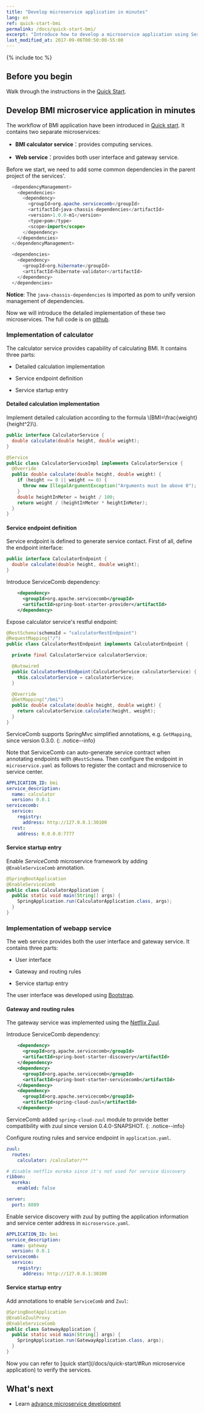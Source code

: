 ```yaml
---
title: "Develop microservice application in minutes"
lang: en
ref: quick-start-bmi
permalink: /docs/quick-start-bmi/
excerpt: "Introduce how to develop a microservice application using ServiceComb in minutes through the BMI sample"
last_modified_at: 2017-09-06T00:50:00-55:00
---
```


{% include toc %}
## Before you begin
Walk through the instructions in the [Quick Start](/docs/quick-start/).

## Develop BMI microservice application in minutes
The workflow of BMI application have been introduced in [Quick start](/docs/quick-start/). It contains two separate microservices:

- **BMI calculator service**：provides computing services.

- **Web service**：provides both user interface and gateway service.

Before we start, we need to add some common dependencies in the parent project of the services'.
```java
  <dependencyManagement>
    <dependencies>
      <dependency>
        <groupId>org.apache.servicecomb</groupId>
        <artifactId>java-chassis-dependencies</artifactId>
        <version>1.0.0-m1</version>
        <type>pom</type>
        <scope>import</scope>
      </dependency>
    </dependencies>
  </dependencyManagement>

  <dependencies>
    <dependency>
      <groupId>org.hibernate</groupId>
      <artifactId>hibernate-validator</artifactId>
    </dependency>
  </dependencies>
```
**Notice**: The `java-chassis-dependencies` is imported as pom to unify version management of dependencies.

Now we will introduce the detailed implementation of these two microservices. The full code is on [github](https://github.com/apache/incubator-servicecomb-java-chassis/tree/master/samples/bmi).
### Implementation of calculator
The calculator service provides capability of calculating BMI. It contains three parts:

* Detailed calculation implementation

* Service endpoint definition

* Service startup entry

#### Detailed calculation implementation
Implement detailed calculation according to the formula \\(BMI=\frac{weight}{height^2}\\).

```java
public interface CalculatorService {
  double calculate(double height, double weight);
}

@Service
public class CalculatorServiceImpl implements CalculatorService {
  @Override
  public double calculate(double height, double weight) {
    if (height <= 0 || weight <= 0) {
      throw new IllegalArgumentException("Arguments must be above 0");
    }
    double heightInMeter = height / 100;
    return weight / (heightInMeter * heightInMeter);
  }
}
```

#### Service endpoint definition
Service endpoint is defined to generate service contact. First of all, define the endpoint interface:
```java
public interface CalculatorEndpoint {
  double calculate(double height, double weight);
}
```
Introduce ServiceComb dependency:
```xml
    <dependency>
      <groupId>org.apache.servicecomb</groupId>
      <artifactId>spring-boot-starter-provider</artifactId>
    </dependency>
```
Expose calculator service's restful endpoint:
```java
@RestSchema(schemaId = "calculatorRestEndpoint")
@RequestMapping("/")
public class CalculatorRestEndpoint implements CalculatorEndpoint {

  private final CalculatorService calculatorService;

  @Autowired
  public CalculatorRestEndpoint(CalculatorService calculatorService) {
    this.calculatorService = calculatorService;
  }

  @Override
  @GetMapping("/bmi")
  public double calculate(double height, double weight) {
    return calculatorService.calculate(height, weight);
  }
}
```

ServiceComb supports SpringMvc simplified annotations, e.g. `GetMapping`, since version 0.3.0.
{: .notice--info}

Note that ServiceComb can auto-generate service contract when annotating endpoints with `@RestSchema`. Then configure the endpoint in  `microservice.yaml` as follows to register the contact and microservice to service center.
```yaml
APPLICATION_ID: bmi
service_description:
  name: calculator
  version: 0.0.1
servicecomb:
  service:
    registry:
      address: http://127.0.0.1:30100
  rest:
    address: 0.0.0.0:7777
```

#### Service startup entry
Enable *ServiceComb* microservice framework by adding `@EnableServiceComb` annotation.
```java
@SpringBootApplication
@EnableServiceComb
public class CalculatorApplication {
  public static void main(String[] args) {
    SpringApplication.run(CalculatorApplication.class, args);
  }
}
```

### Implementation of webapp service
The web service provides both the user interface and gateway service. It contains three parts:

* User interface

* Gateway and routing rules

* Service startup entry

The user interface was developed using [Bootstrap](http://getbootstrap.com/).

#### Gateway and routing rules
The gateway service was implemented using the [Netflix Zuul](https://github.com/Netflix/zuul/wiki).

Introduce ServiceComb dependency:
```xml
    <dependency>
      <groupId>org.apache.servicecomb</groupId>
      <artifactId>spring-boot-starter-discovery</artifactId>
    </dependency>
    <dependency>
      <groupId>org.apache.servicecomb</groupId>
      <artifactId>spring-boot-starter-servicecomb</artifactId>
    </dependency>
    <dependency>
      <groupId>org.apache.servicecomb</groupId>
      <artifactId>spring-cloud-zuul</artifactId>
    </dependency>
```

ServiceComb added `spring-cloud-zuul` module to provide better compatibility with zuul since version 0.4.0-SNAPSHOT.
{: .notice--info}

Configure routing rules and service endpoint in `application.yaml`.
```yaml
zuul:
  routes:
    calculator: /calculator/**

# disable netflix eureka since it's not used for service discovery
ribbon:
  eureka:
    enabled: false

server:
  port: 8889
```
Enable service discovery with zuul by putting the application information and service center address in `microservice.yaml`.
```yaml
APPLICATION_ID: bmi
service_description:
  name: gateway
  version: 0.0.1
servicecomb:
  service:
    registry:
      address: http://127.0.0.1:30100
```
#### Service startup entry
Add annotations to enable `ServiceComb` and `Zuul`:
```java
@SpringBootApplication
@EnableZuulProxy
@EnableServiceComb
public class GatewayApplication {
  public static void main(String[] args) {
    SpringApplication.run(GatewayApplication.class, args);
  }
}
```

Now you can refer to [quick start](/docs/quick-start/#Run microservice application) to verify the services.

## What's next

* Learn [advance microservice development](/docs/quick-start-advance/)
